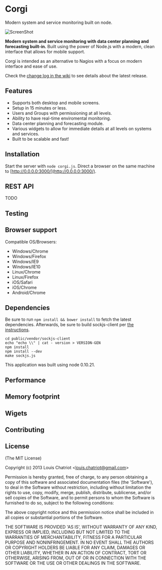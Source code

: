 # Corgi

Modern system and service monitoring built on node.

![ScreenShot](https://raw.github.com/shepherds/corgi/master/docs/assets/Corgi.png)

**Modern system and service monitoring with data center planning and forecasting built-in.** Built using the power of Node.js
with a modern, clean interface that allows for mobile support.

Corgi is intended as an alternative to Nagios with a focus on modern interface and ease of use.

Check the <a href="https://github.com/shepherds/corgi/wiki/Change-log" target="_blank">change log in the wiki</a> to see details about the latest release.

## Features
* Supports both desktop and mobile screens.
* Setup in 15 minutes or less.
* Users and Groups with permissioning at all levels.
* Ability to have real-time enviromental monitoring.
* Data center planning and forecasting module.
* Various widgets to allow for immediate details at all levels on systems and services.
* Built to be scalable and fast!

## Installation

Start the server with `node corgi.js`.
Direct a browser on the same machine to [http://0.0.0.0:3000/](http://0.0.0.0:3000/).

## REST API
TODO

## Testing

## Browser support

Compatible OS/Browsers:
* Windows/Chrome
* Windows/Firefox
* Windows/IE9
* Windows/IE10
* Linux/Chrome
* Linux/Firefox
* iOS/Safari
* iOS/Chrome
* Android/Chrome

## Dependencies

Be sure to run `npm install && bower install` to fetch the latest dependencies.
Afterwards, be sure to build sockjs-client per [the instructions](https://github.com/sockjs/sockjs-client#development-and-testing).

```shell
cd public/vendor/sockjs-client
echo "echo \\" | cat - version > VERSION-GEN
npm install
npm install --dev
make sockjs.js
```

This application was built using node 0.10.21.

## Performance

## Memory footprint

## Wigets

## Contributing

## License 

(The MIT License)

Copyright (c) 2013 Louis Chatriot &lt;louis.chatriot@gmail.com&gt;

Permission is hereby granted, free of charge, to any person obtaining
a copy of this software and associated documentation files (the
'Software'), to deal in the Software without restriction, including
without limitation the rights to use, copy, modify, merge, publish,
distribute, sublicense, and/or sell copies of the Software, and to
permit persons to whom the Software is furnished to do so, subject to
the following conditions:

The above copyright notice and this permission notice shall be
included in all copies or substantial portions of the Software.

THE SOFTWARE IS PROVIDED 'AS IS', WITHOUT WARRANTY OF ANY KIND,
EXPRESS OR IMPLIED, INCLUDING BUT NOT LIMITED TO THE WARRANTIES OF
MERCHANTABILITY, FITNESS FOR A PARTICULAR PURPOSE AND NONINFRINGEMENT.
IN NO EVENT SHALL THE AUTHORS OR COPYRIGHT HOLDERS BE LIABLE FOR ANY
CLAIM, DAMAGES OR OTHER LIABILITY, WHETHER IN AN ACTION OF CONTRACT,
TORT OR OTHERWISE, ARISING FROM, OUT OF OR IN CONNECTION WITH THE
SOFTWARE OR THE USE OR OTHER DEALINGS IN THE SOFTWARE.